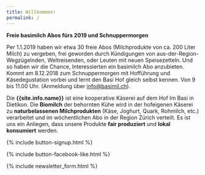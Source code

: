 ```yaml
---
title: Willkommen!
permalink: /
---
```


<div class="alert alert-success" role="alert" data-href="https://basimil.ch/genossenschaft/#abo-bestellen">
  <div style="font-weight:bold;">
   Freie basimilch Abos fürs 2019 und Schnuppermorgen
  </div>

Per 1.1.2019 haben wir etwa 30 freie Abos (Milchprodukte von ca. 200 Liter Milch) zu vergeben, frei geworden durch Kündigungen von aus-der-Region-Wegzügelnden, Weltreisenden, oder Leuten mit neuen Speisezetteln. Und so haben wir die Chance, Interessierten ein basimilch Abo anzubieten. Kommt am 8.12.2018 zum Schnuppermorgen mit Hofführung und Käsedegustation vorbei und lernt den Basi Hof gleich selbst kennen. Von 9 bis 11.00 Uhr. (Anmeldung über info@basimil.ch). 
  
   
   
</div>


Die **{{site.info.name}}** ist eine kooperative Käserei auf dem
Hof Im Basi in Dietikon. Die **Biomilch** der behornten Kühe wird in der
hofeigenen Käserei zu **naturbelassenen Milchprodukten** (Käse, Joghurt, Quark,
Rohmilch, etc.) verarbeitet und im wöchentlichen Abo in der Region
Zürich verteilt. Es ist uns ein Anliegen, dass unsere Produkte **fair produziert**
und **lokal konsumiert** werden.

{% include button-signup.html %}

{% include button-facebook-like.html %}

{% include newsletter_form.html %}
